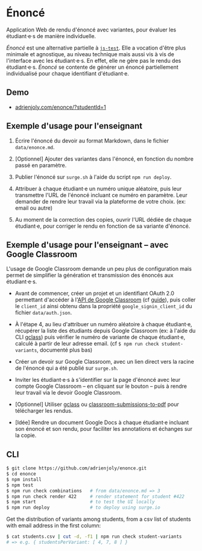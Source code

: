 # Énoncé

Application Web de rendu d'énoncé avec variantes, pour évaluer les étudiant·e·s de manière individuelle.

_Énoncé_ est une alternative partielle à [`js-test`](https://github.com/adrienjoly/js-test). Elle a vocation d'être plus minimale et agnostique, au niveau technique mais aussi vis à vis de l'interface avec les étudiant·e·s. En effet, elle ne gère pas le rendu des étudiant·e·s. _Énoncé_ se contente de générer un énoncé partiellement individualisé pour chaque identifiant d'étudiant·e.

## Demo

- [adrienjoly.com/enonce/?studentId=1](https://adrienjoly.com/enonce/?studentId=1)

## Exemple d'usage pour l'enseignant

1. Écrire l'énoncé du devoir au format Markdown, dans le fichier `data/enonce.md`.

2. [Optionnel] Ajouter des variantes dans l'énoncé, en fonction du nombre passé en paramètre.

3. Publier l'énoncé sur `surge.sh` à l'aide du script `npm run deploy`.

4. Attribuer à chaque étudiant·e un numéro unique aléatoire, puis leur transmettre l'URL de l'énoncé incluant ce numéro en paramètre. Leur demander de rendre leur travail via la plateforme de votre choix. (ex: email ou autre)

5. Au moment de la correction des copies, ouvrir l'URL dédiée de chaque étudiant·e, pour corriger le rendu en fonction de sa variante d'énoncé.

## Exemple d'usage pour l'enseignant – avec Google Classroom

L'usage de Google Classroom demande un peu plus de configuration mais permet de simplifier la génération et transmission des énoncés aux étudiant·e·s.

- Avant de commencer, créer un projet et un identifiant OAuth 2.0 permettant d'accéder à l'[API de Google Classroom](https://console.cloud.google.com/marketplace/product/google/classroom.googleapis.com) (cf [guide](https://developers.google.com/identity/sign-in/web/sign-in)), puis coller le `client_id` ainsi obtenu dans la propriété `google_signin_client_id` du fichier `data/auth.json`.

- À l'étape 4, au lieu d'attribuer un numéro aléatoire à chaque étudiant·e, récupérer la liste des étudiants depuis Google Classroom (ex: à l'aide du CLI [gclass](https://www.npmjs.com/package/gclass)) puis vérifier le numéro de variante de chaque étudiant·e, calculé à partir de leur adresse email. (cf `$ npm run check student-variants`, documenté plus bas)

- Créer un devoir sur Google Classroom, avec un lien direct vers la racine de l'énoncé qui a été publié sur `surge.sh`.

- Inviter les étudiant·e·s à s'identifier sur la page d'énoncé avec leur compte Google Classroom – en cliquant sur le bouton – puis à rendre leur travail via le devoir Google Classroom.

- [Optionnel] Utiliser [gclass](https://www.npmjs.com/package/gclass) ou [classroom-submissions-to-pdf](https://github.com/adrienjoly/classroom-submissions-to-pdf) pour télécharger les rendus.

- [Idée] Rendre un document Google Docs à chaque étudiant·e incluant son énoncé et son rendu, pour faciliter les annotations et échanges sur la copie.

## CLI

```sh
$ git clone https://github.com/adrienjoly/enonce.git
$ cd enonce
$ npm install
$ npm test
$ npm run check combinations   # from data/enonce.md => 3
$ npm run check render 422     # render statement for student #422
$ npm start                    # to test the UI locally
$ npm run deploy               # to deploy using surge.io
```

Get the distribution of variants among students, from a csv list of students with email address in the first column:

```sh
$ cat students.csv | cut -d, -f1 | npm run check student-variants
# => e.g. { studentsPerVariant: [ 4, 7, 8 ] }
```
